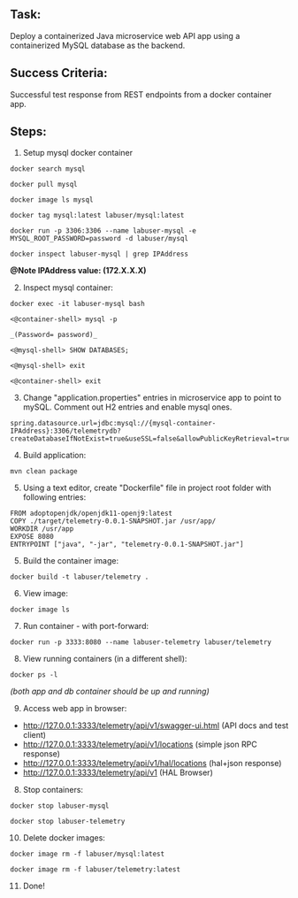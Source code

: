 ## Task:

Deploy a containerized Java microservice web API app using a containerized MySQL database as the backend. 

## Success Criteria:

Successful test response from REST endpoints from a docker container app.

## Steps:

1. Setup mysql docker container

```
docker search mysql

docker pull mysql

docker image ls mysql

docker tag mysql:latest labuser/mysql:latest

docker run -p 3306:3306 --name labuser-mysql -e MYSQL_ROOT_PASSWORD=password -d labuser/mysql

docker inspect labuser-mysql | grep IPAddress
```
**@Note IPAddress value: (172.X.X.X)**


2. Inspect mysql container:

```
docker exec -it labuser-mysql bash

<@container-shell> mysql -p

_(Password= password)_

<@mysql-shell> SHOW DATABASES;

<@mysql-shell> exit

<@container-shell> exit
```

3. Change "application.properties" entries in microservice app to point to mySQL. Comment out H2 entries and enable mysql ones.

```
spring.datasource.url=jdbc:mysql://{mysql-container-IPAddress}:3306/telemetrydb?createDatabaseIfNotExist=true&useSSL=false&allowPublicKeyRetrieval=true
```

4.  Build application:

```mvn clean package```

5. Using a text editor, create "Dockerfile" file in project root folder with following entries:

```
FROM adoptopenjdk/openjdk11-openj9:latest
COPY ./target/telemetry-0.0.1-SNAPSHOT.jar /usr/app/
WORKDIR /usr/app
EXPOSE 8080
ENTRYPOINT ["java", "-jar", "telemetry-0.0.1-SNAPSHOT.jar"]
```


5. Build the container image: 

```docker build -t labuser/telemetry .```

6. View image:

```docker image ls```

7. Run container - with port-forward:

```docker run -p 3333:8080 --name labuser-telemetry labuser/telemetry```

8. View running containers (in a different shell):

```docker ps -l```

_(both app and db container should be up and running)_

9. Access web app in browser:

- http://127.0.0.1:3333/telemetry/api/v1/swagger-ui.html	(API docs and test client)
- http://127.0.0.1:3333/telemetry/api/v1/locations 		(simple json RPC response)
- http://127.0.0.1:3333/telemetry/api/v1/hal/locations 		(hal+json response)
- http://127.0.0.1:3333/telemetry/api/v1			(HAL Browser)


8. Stop containers:
```
docker stop labuser-mysql

docker stop labuser-telemetry
```
 

10. Delete docker images:
```
docker image rm -f labuser/mysql:latest

docker image rm -f labuser/telemetry:latest
```

11. Done!
